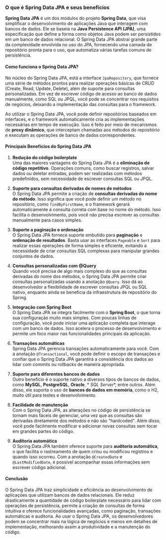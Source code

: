 ### O que é Spring Data JPA e seus benefícios

**Spring Data JPA** é um dos módulos do projeto **Spring Data**, que visa simplificar o desenvolvimento de aplicações
Java que interagem com bancos de dados. Ele se baseia na **Java Persistence API (JPA)**, uma especificação que define a
forma como objetos Java podem ser persistidos em um banco de dados relacional. O Spring Data JPA abstrai grande parte da
complexidade envolvida no uso do JPA, fornecendo uma camada de repositório pronta para o uso, que automatiza várias
tarefas comuns de persistência.

#### **Como funciona o Spring Data JPA?**

No núcleo do Spring Data JPA, está a interface `JpaRepository`, que fornece uma série de métodos prontos para realizar
operações básicas de CRUD (Create, Read, Update, Delete), além de suporte para consultas personalizadas. Em vez de
escrever código de acesso ao banco de dados manualmente, como SQL ou JPQL, você pode se concentrar nos requisitos de
negócios, deixando a implementação das consultas para o framework.

Ao utilizar o Spring Data JPA, você pode definir repositórios baseados em interfaces, e o framework automaticamente cria
as implementações necessárias em tempo de execução. Isso é feito por meio de mecanismos de **proxy dinâmico**, que
interceptam chamadas aos métodos do repositório e executam as operações de banco de dados correspondentes.

#### **Principais Benefícios do Spring Data JPA**

1. **Redução do código boilerplate**  
   Uma das maiores vantagens do Spring Data JPA é a **eliminação de código repetitivo**. Operações comuns, como buscar
   registros, salvar dados ou deletar entradas, podem ser realizadas com métodos predefinidos, sem necessidade de
   escrever consultas SQL ou JPQL.

2. **Suporte para consultas derivadas de nomes de métodos**  
   O Spring Data JPA permite a criação de **consultas derivadas do nome do método**. Isso significa que você pode
   definir um método no repositório, como `findByFirstName`, e o framework gerará automaticamente a consulta correta com
   base no nome do método. Isso facilita o desenvolvimento, pois você não precisa escrever as consultas manualmente para
   casos simples.

3. **Suporte a paginação e ordenação**  
   O Spring Data JPA fornece suporte embutido para **paginação** e **ordenação de resultados**. Basta usar as
   interfaces `Pageable` e `Sort` para realizar essas operações de forma simples e eficiente, evitando a necessidade de
   criar consultas SQL complexas para manipular grandes conjuntos de dados.

4. **Consultas personalizadas com @Query**  
   Quando você precisa de algo mais complexo do que as consultas derivadas do nome dos métodos, o Spring Data JPA
   permite criar consultas personalizadas usando a anotação `@Query`. Isso dá ao desenvolvedor a flexibilidade de
   escrever consultas JPQL ou SQL nativo, enquanto ainda se beneficia da infraestrutura de repositório do Spring.

5. **Integração com Spring Boot**  
   O Spring Data JPA se integra facilmente com o **Spring Boot**, o que torna sua configuração muito mais simples. Com
   poucas linhas de configuração, você pode iniciar uma aplicação completa que interage com um banco de dados. Isso
   acelera o processo de desenvolvimento e permite um foco maior nas funcionalidades principais da aplicação.

6. **Transações automáticas**  
   Spring Data JPA gerencia transações automaticamente para você. Com a anotação `@Transactional`, você pode definir o
   escopo de transações e confiar que o Spring Data JPA garantirá a consistência dos dados ao lidar com commits ou
   rollbacks de maneira apropriada.

7. **Suporte para diferentes bancos de dados**  
   Outro benefício é o suporte nativo a diversos tipos de bancos de dados, como **MySQL**, **PostgreSQL**, **Oracle**, *
   *SQL Server**, entre outros. Além disso, ele suporta o uso de **bancos de dados em memória**, como o H2, muito útil
   para testes e desenvolvimento.

8. **Facilidade de manutenção**  
   Com o Spring Data JPA, as alterações no código de persistência se tornam mais fáceis de gerenciar, uma vez que as
   consultas são derivadas diretamente dos métodos e não são "hardcoded". Além disso, você pode facilmente modificar e
   adicionar novas consultas sem tocar em grandes partes do código.

9. **Auditoria automática**  
   O Spring Data JPA também oferece suporte para **auditoria automática**, o que facilita o rastreamento de quem criou
   ou modificou registros e quando isso ocorreu. Com a anotação `@CreatedDate` e `@LastModifiedDate`, é possível
   acompanhar essas informações sem escrever código adicional.

#### **Conclusão**

O Spring Data JPA traz simplicidade e eficiência ao desenvolvimento de aplicações que utilizam bancos de dados
relacionais. Ele reduz drasticamente a quantidade de código boilerplate necessário para lidar com operações de
persistência, permite a criação de consultas de forma intuitiva e oferece funcionalidades avançadas, como paginação,
transações automáticas e auditoria. Ao usar o Spring Data JPA, os desenvolvedores podem se concentrar mais na lógica de
negócios e menos em detalhes de implementação, melhorando assim a produtividade e a manutenção do código.